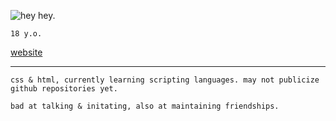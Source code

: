 ![hey hey.](https://i.ibb.co/5TBCfmJ/Bit.png)

`18 y.o.`

[website](https://solluxcaptor.neocities.org/ "this is my only public social media.")

--- 

```fix
css & html, currently learning scripting languages. may not publicize github repositories yet.
```
```
bad at talking & initating, also at maintaining friendships.
```
